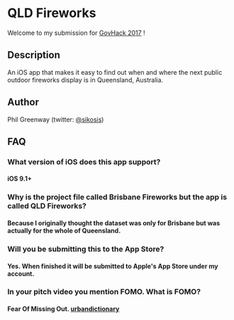 # QLD Fireworks

Welcome to my submission for [GovHack 2017](http://govhack.org) !

## Description

An iOS app that makes it easy to find out when and where the next public outdoor fireworks display is in Queensland, Australia.

## Author

Phil Greenway (twitter: [@sikosis](https://twitter.com/sikosis))

## FAQ

### What version of iOS does this app support?

#### iOS 9.1+

### Why is the project file called Brisbane Fireworks but the app is called QLD Fireworks?

#### Because I originally thought the dataset was only for Brisbane but was actually for the whole of Queensland.

### Will you be submitting this to the App Store?

#### Yes. When finished it will be submitted to Apple's App Store under my account.

### In your pitch video you mention FOMO. What is FOMO?

#### Fear Of Missing Out. [urbandictionary](http://www.urbandictionary.com/define.php?term=fomo)


